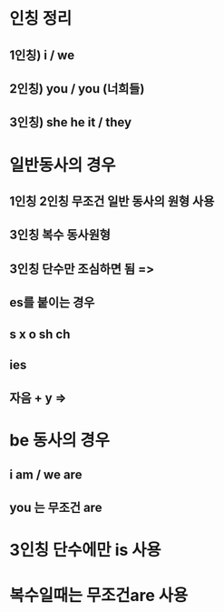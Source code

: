 # 인칭 정리
## 1인칭) i / we
## 2인칭) you / you (너희들) 
## 3인칭) she he it  / they


# 일반동사의 경우
## 1인칭 2인칭 무조건 일반 동사의 원형 사용

## 3인칭 복수 동사원형

## 3인칭 단수만 조심하면 됨 => 

## es를 붙이는 경우
## s x o sh ch 

## ies
## 자음 + y => 

# be 동사의 경우
## i am / we are
## you 는 무조건 are

# 3인칭 단수에만 is 사용 

# 복수일때는 무조건are 사용













